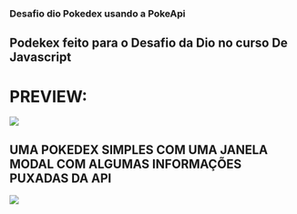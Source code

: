 <h3> Desafio dio Pokedex  usando a PokeApi <br> </h3>
<h2 > Podekex feito para o Desafio da Dio no curso De Javascript </h2>
 <h1> <strong> PREVIEW: </strong> </h1> 
<img src='https://github.com/arthurssoares/pokedex/assets/90150567/3c288259-4b1d-4939-8927-8392ae38195d'>
<h2> <strong> UMA POKEDEX SIMPLES COM UMA JANELA MODAL COM ALGUMAS INFORMAÇÕES PUXADAS DA API <strong> </h2>
<img src='https://github.com/arthurssoares/pokedex/assets/90150567/14b2b900-144c-4cbe-9695-7bc3332345f1'>

